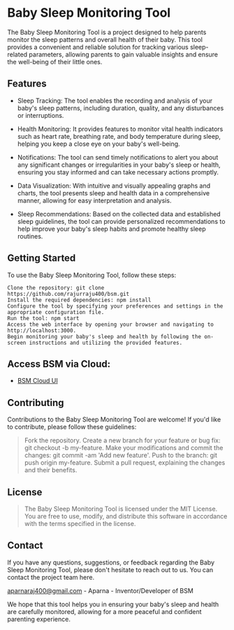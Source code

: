 

# Baby Sleep Monitoring Tool

The Baby Sleep Monitoring Tool is a project designed to help parents monitor the sleep patterns and overall health of their baby. This tool provides a convenient and reliable solution for tracking various sleep-related parameters, allowing parents to gain valuable insights and ensure the well-being of their little ones.

## Features

* Sleep Tracking: The tool enables the recording and analysis of your baby's sleep patterns, including duration, quality, and any disturbances or interruptions.

* Health Monitoring: It provides features to monitor vital health indicators such as heart rate, breathing rate, and body temperature during sleep, helping you keep a close eye on your baby's well-being.

* Notifications: The tool can send timely notifications to alert you about any significant changes or irregularities in your baby's sleep or health, ensuring you stay informed and can take necessary actions promptly.

* Data Visualization: With intuitive and visually appealing graphs and charts, the tool presents sleep and health data in a comprehensive manner, allowing for easy interpretation and analysis.

* Sleep Recommendations: Based on the collected data and established sleep guidelines, the tool can provide personalized recommendations to help improve your baby's sleep habits and promote healthy sleep routines.

## Getting Started
To use the Baby Sleep Monitoring Tool, follow these steps:
```
Clone the repository: git clone https://github.com/rajurraju400/bsm.git
Install the required dependencies: npm install
Configure the tool by specifying your preferences and settings in the appropriate configuration file.
Run the tool: npm start
Access the web interface by opening your browser and navigating to http://localhost:3000.
Begin monitoring your baby's sleep and health by following the on-screen instructions and utilizing the provided features.
```
## Access BSM via Cloud:

* [BSM Cloud UI](https://google.com)

## Contributing

Contributions to the Baby Sleep Monitoring Tool are welcome! If you'd like to contribute, please follow these guidelines:

> Fork the repository.
> Create a new branch for your feature or bug fix: git checkout -b my-feature.
> Make your modifications and commit the changes: git commit -am 'Add new feature'.
> Push to the branch: git push origin my-feature.
> Submit a pull request, explaining the changes and their benefits.

## License
> The Baby Sleep Monitoring Tool is licensed under the MIT License. You are free to use, modify, and distribute this software in accordance with the terms specified in the license.

## Contact
If you have any questions, suggestions, or feedback regarding the Baby Sleep Monitoring Tool, please don't hesitate to reach out to us. You can contact the project team here.

aparnaraj400@gmail.com - Aparna - Inventor/Developer of BSM

We hope that this tool helps you in ensuring your baby's sleep and health are carefully monitored, allowing for a more peaceful and confident parenting experience.